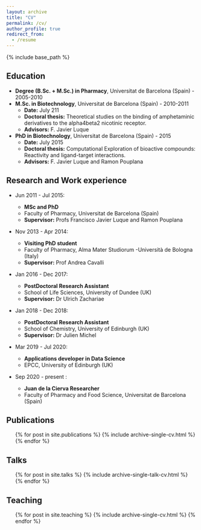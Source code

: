 ```yaml
---
layout: archive
title: "CV"
permalink: /cv/
author_profile: true
redirect_from:
  - /resume
---
```


{% include base_path %}

Education
-------

* **Degree (B.Sc. + M.Sc.) in Pharmacy**, Universitat de Barcelona (Spain) - 2005-2010
* **M.Sc. in Biotechnology**, Universitat de Barcelona (Spain) - 2010-2011
  * **Date:** July 211
  * **Doctoral thesis:** Theoretical studies on the binding of amphetaminic derivatives to the alpha4beta2 nicotinic receptor. 
  * **Advisors:** F. Javier Luque 
* **PhD in Biotechnology**, Universitat de Barcelona (Spain) - 2015
  * **Date:** July 2015
  * **Doctoral thesis:** Computational Exploration of bioactive compounds: Reactivity and ligand-target interactions. 
  * **Advisors:** F. Javier Luque and Ramon Pouplana

Research and Work experience
------- 

* Jun 2011 - Jul 2015: 
  * **MSc and PhD**
  * Faculty of Pharmacy, Universitat de Barcelona (Spain)
  * **Supervisor:** Profs Francisco Javier Luque and Ramon Pouplana

* Nov 2013 - Apr 2014: 
  * **Visiting PhD student**
  * Faculty of Pharmacy, Alma Mater Studiorum -Università de Bologna (Italy)
  * **Supervisor:** Prof Andrea Cavalli

* Jan 2016 - Dec 2017: 
  * **PostDoctoral Research Assistant**
  * School of Life Sciences, University of Dundee (UK)
  * **Supervisor:** Dr Ulrich Zachariae

* Jan 2018 - Dec 2018: 
  * **PostDoctoral Research Assistant**
  * School of Chemistry, University of Edinburgh (UK)
  * **Supervisor:** Dr Julien Michel 

* Mar 2019 - Jul 2020: 
  * **Applications developer in Data Science**
  * EPCC, University of Edinburgh (UK)

* Sep 2020 - present : 
  * **Juan de la Cierva Researcher**
  * Faculty of Pharmacy and Food Science, Universitat de Barcelona (Spain)
  

Publications
-------
  <ul>{% for post in site.publications %}
    {% include archive-single-cv.html %}
  {% endfor %}</ul>
  
Talks
-------
  <ul>{% for post in site.talks %}
    {% include archive-single-talk-cv.html %}
  {% endfor %}</ul>
  
Teaching
-------
  <ul>{% for post in site.teaching %}
    {% include archive-single-cv.html %}
  {% endfor %}</ul>
  

